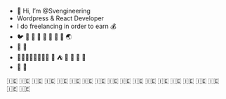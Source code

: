 - 👋 Hi, I’m @Svengineering
- Wordpress & React Developer
- I do freelancing in order to earn :moneybag:
- :bird: :octopus: :whale: :ant: 🍁 🌿 🐧 :panda_face: 🌏
- :apple: :pear:
- :evergreen_tree::evergreen_tree::evergreen_tree::evergreen_tree::evergreen_tree::evergreen_tree::evergreen_tree::evergreen_tree: :corn: :tent: 🌱 🌼 🌳 🌳
- 🌠 🍵


🇮🇪 🇮🇪 🇮🇪 🇮🇪 🇮🇪 🇮🇪 🇮🇪 🇮🇪 🇮🇪 🇮🇪 🇮🇪 🇮🇪 🇮🇪 🇮🇪 🇮🇪 🇮🇪 🇮🇪 🇮🇪 🇮🇪

